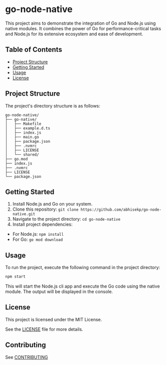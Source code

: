 # go-node-native

This project aims to demonstrate the integration of Go and Node.js using native modules. It combines the power of Go for performance-critical tasks and Node.js for its extensive ecosystem and ease of development.

## Table of Contents

- [Project Structure](#project-structure)
- [Getting Started](#getting-started)
- [Usage](#usage)
- [License](#license)

## Project Structure

The project's directory structure is as follows:

```
go-node-native/
├── go-native/
│   ├── Makefile
│   ├── example.d.ts
│   ├── index.js
│   ├── main.go
│   ├── package.json
│   ├── .nvmrc
│   ├── LICENSE
│   └── shared/
├── go.mod
├── index.js
├── .nvmrc
├── LICENSE
└── package.json
```

## Getting Started

1. Install Node.js and Go on your system.
2. Clone this repository: `git clone https://github.com/abhisekp/go-node-native.git`
3. Navigate to the project directory: `cd go-node-native`
4. Install project dependencies:
  - For Node.js: `npm install`
  - For Go: `go mod download`

## Usage

To run the project, execute the following command in the project directory:

```bash
npm start
```

This will start the Node.js cli app and execute the Go code using the native module. The output will be displayed in the console.

## License

This project is licensed under the MIT License. 

See the [LICENSE](./LICENSE) file for more details.

## Contributing

See [CONTRIBUTING](./CONTRIBUTING.md)
